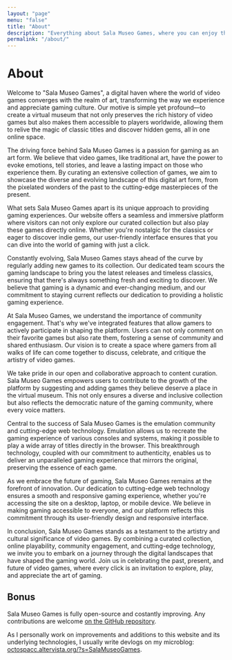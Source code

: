 ```yaml
---
layout: "page"
menu: "false"
title: "About"
description: "Everything about Sala Museo Games, where you can enjoy the new art of videogames."
permalink: "/about/"
---
```


# About

Welcome to "Sala Museo Games", a digital haven where the world of video games converges with the realm of art, transforming the way we experience and appreciate gaming culture. Our motive is simple yet profound—to create a virtual museum that not only preserves the rich history of video games but also makes them accessible to players worldwide, allowing them to relive the magic of classic titles and discover hidden gems, all in one online space.

The driving force behind Sala Museo Games is a passion for gaming as an art form. We believe that video games, like traditional art, have the power to evoke emotions, tell stories, and leave a lasting impact on those who experience them. By curating an extensive collection of games, we aim to showcase the diverse and evolving landscape of this digital art form, from the pixelated wonders of the past to the cutting-edge masterpieces of the present.

What sets Sala Museo Games apart is its unique approach to providing gaming experiences. Our website offers a seamless and immersive platform where visitors can not only explore our curated collection but also play these games directly online. Whether you're nostalgic for the classics or eager to discover indie gems, our user-friendly interface ensures that you can dive into the world of gaming with just a click.

Constantly evolving, Sala Museo Games stays ahead of the curve by regularly adding new games to its collection. Our dedicated team scours the gaming landscape to bring you the latest releases and timeless classics, ensuring that there's always something fresh and exciting to discover. We believe that gaming is a dynamic and ever-changing medium, and our commitment to staying current reflects our dedication to providing a holistic gaming experience.

At Sala Museo Games, we understand the importance of community engagement. That's why we've integrated features that allow gamers to actively participate in shaping the platform. Users can not only comment on their favorite games but also rate them, fostering a sense of community and shared enthusiasm. Our vision is to create a space where gamers from all walks of life can come together to discuss, celebrate, and critique the artistry of video games.

We take pride in our open and collaborative approach to content curation. Sala Museo Games empowers users to contribute to the growth of the platform by suggesting and adding games they believe deserve a place in the virtual museum. This not only ensures a diverse and inclusive collection but also reflects the democratic nature of the gaming community, where every voice matters.

Central to the success of Sala Museo Games is the emulation community and cutting-edge web technology. Emulation allows us to recreate the gaming experience of various consoles and systems, making it possible to play a wide array of titles directly in the browser. This breakthrough technology, coupled with our commitment to authenticity, enables us to deliver an unparalleled gaming experience that mirrors the original, preserving the essence of each game.

As we embrace the future of gaming, Sala Museo Games remains at the forefront of innovation. Our dedication to cutting-edge web technology ensures a smooth and responsive gaming experience, whether you're accessing the site on a desktop, laptop, or mobile device. We believe in making gaming accessible to everyone, and our platform reflects this commitment through its user-friendly design and responsive interface.

In conclusion, Sala Museo Games stands as a testament to the artistry and cultural significance of video games. By combining a curated collection, online playability, community engagement, and cutting-edge technology, we invite you to embark on a journey through the digital landscapes that have shaped the gaming world. Join us in celebrating the past, present, and future of video games, where every click is an invitation to explore, play, and appreciate the art of gaming.

## Bonus

Sala Museo Games is fully open-source and costantly improving. Any contributions are welcome <a href="https://github.com/GamingShitposting/SalaMuseoGames">on the GitHub repository</a>.

As I personally work on improvements and additions to this website and its underlying technologies, I usually write devlogs on my microblog: <a href="https://octospacc.altervista.org/?s=SalaMuseoGames">octospacc.altervista.org/?s=SalaMuseoGames</a>.

